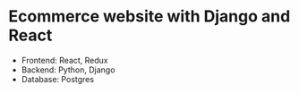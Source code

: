 # Ecommerce website with Django and React

- Frontend: React, Redux
- Backend: Python, Django
- Database: Postgres
